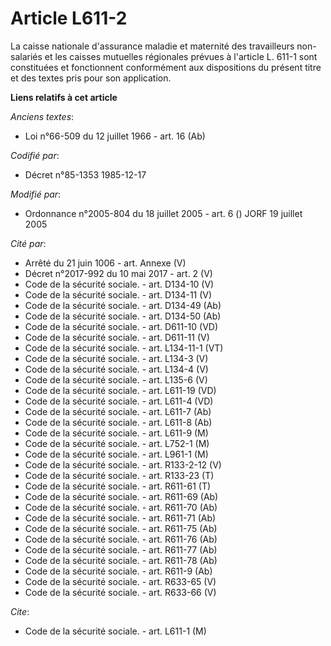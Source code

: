 # Article L611-2

La caisse nationale d'assurance maladie et maternité des travailleurs non-salariés et les caisses mutuelles régionales
prévues à l'article L. 611-1 sont constituées et fonctionnent conformément aux dispositions du présent titre et des textes
pris pour son application.

**Liens relatifs à cet article**

_Anciens textes_:

  - Loi n°66-509 du 12 juillet 1966 - art. 16 (Ab)

_Codifié par_:

  - Décret n°85-1353 1985-12-17

_Modifié par_:

  - Ordonnance n°2005-804 du 18 juillet 2005 - art. 6 () JORF 19 juillet 2005

_Cité par_:

  - Arrêté du 21 juin 1006 - art. Annexe (V)
  - Décret n°2017-992 du 10 mai 2017 - art. 2 (V)
  - Code de la sécurité sociale. - art. D134-10 (V)
  - Code de la sécurité sociale. - art. D134-11 (V)
  - Code de la sécurité sociale. - art. D134-49 (Ab)
  - Code de la sécurité sociale. - art. D134-50 (Ab)
  - Code de la sécurité sociale. - art. D611-10 (VD)
  - Code de la sécurité sociale. - art. D611-11 (V)
  - Code de la sécurité sociale. - art. L134-11-1 (VT)
  - Code de la sécurité sociale. - art. L134-3 (V)
  - Code de la sécurité sociale. - art. L134-4 (V)
  - Code de la sécurité sociale. - art. L135-6 (V)
  - Code de la sécurité sociale. - art. L611-19 (VD)
  - Code de la sécurité sociale. - art. L611-4 (VD)
  - Code de la sécurité sociale. - art. L611-7 (Ab)
  - Code de la sécurité sociale. - art. L611-8 (Ab)
  - Code de la sécurité sociale. - art. L611-9 (M)
  - Code de la sécurité sociale. - art. L752-1 (M)
  - Code de la sécurité sociale. - art. L961-1 (M)
  - Code de la sécurité sociale. - art. R133-2-12 (V)
  - Code de la sécurité sociale. - art. R133-23 (T)
  - Code de la sécurité sociale. - art. R611-61 (T)
  - Code de la sécurité sociale. - art. R611-69 (Ab)
  - Code de la sécurité sociale. - art. R611-70 (Ab)
  - Code de la sécurité sociale. - art. R611-71 (Ab)
  - Code de la sécurité sociale. - art. R611-75 (Ab)
  - Code de la sécurité sociale. - art. R611-76 (Ab)
  - Code de la sécurité sociale. - art. R611-77 (Ab)
  - Code de la sécurité sociale. - art. R611-78 (Ab)
  - Code de la sécurité sociale. - art. R611-9 (Ab)
  - Code de la sécurité sociale. - art. R633-65 (V)
  - Code de la sécurité sociale. - art. R633-66 (V)

_Cite_:

  - Code de la sécurité sociale. - art. L611-1 (M)
